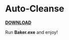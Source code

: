 # Auto-Cleanse
**[DOWNLOAD](https://github.com/fakekey/Auto-Cleanse/releases/download/1.4.0/Baker.zip)**

Run **Baker.exe** and enjoy!
